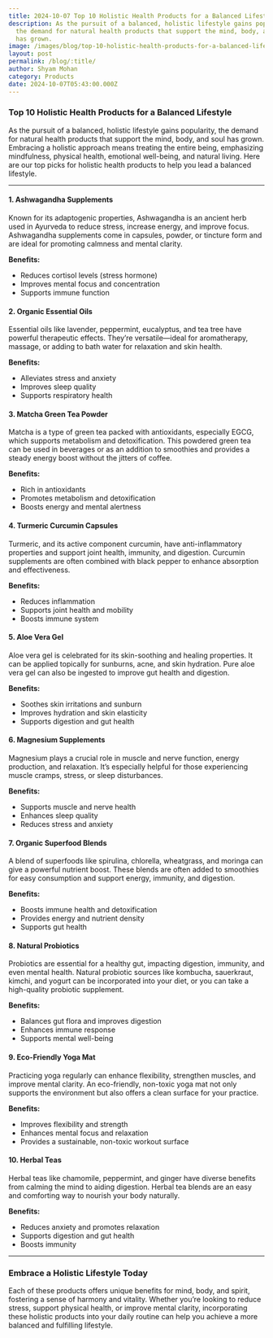 ```yaml
---
title: 2024-10-07 Top 10 Holistic Health Products for a Balanced Lifestyle
description: As the pursuit of a balanced, holistic lifestyle gains popularity,
  the demand for natural health products that support the mind, body, and soul
  has grown.
image: /images/blog/top-10-holistic-health-products-for-a-balanced-lifestyle.webp
layout: post
permalink: /blog/:title/
author: Shyam Mohan
category: Products
date: 2024-10-07T05:43:00.000Z
---
```





### Top 10 Holistic Health Products for a Balanced Lifestyle

As the pursuit of a balanced, holistic lifestyle gains popularity, the demand for natural health products that support the mind, body, and soul has grown. Embracing a holistic approach means treating the entire being, emphasizing mindfulness, physical health, emotional well-being, and natural living. Here are our top picks for holistic health products to help you lead a balanced lifestyle.

---

#### 1. **Ashwagandha Supplements**

Known for its adaptogenic properties, Ashwagandha is an ancient herb used in Ayurveda to reduce stress, increase energy, and improve focus. Ashwagandha supplements come in capsules, powder, or tincture form and are ideal for promoting calmness and mental clarity.

**Benefits:** 
- Reduces cortisol levels (stress hormone)
- Improves mental focus and concentration
- Supports immune function

#### 2. **Organic Essential Oils**

Essential oils like lavender, peppermint, eucalyptus, and tea tree have powerful therapeutic effects. They’re versatile—ideal for aromatherapy, massage, or adding to bath water for relaxation and skin health.

**Benefits:**
- Alleviates stress and anxiety
- Improves sleep quality
- Supports respiratory health

#### 3. **Matcha Green Tea Powder**

Matcha is a type of green tea packed with antioxidants, especially EGCG, which supports metabolism and detoxification. This powdered green tea can be used in beverages or as an addition to smoothies and provides a steady energy boost without the jitters of coffee.

**Benefits:**
- Rich in antioxidants
- Promotes metabolism and detoxification
- Boosts energy and mental alertness

#### 4. **Turmeric Curcumin Capsules**

Turmeric, and its active component curcumin, have anti-inflammatory properties and support joint health, immunity, and digestion. Curcumin supplements are often combined with black pepper to enhance absorption and effectiveness.

**Benefits:**
- Reduces inflammation
- Supports joint health and mobility
- Boosts immune system

#### 5. **Aloe Vera Gel**

Aloe vera gel is celebrated for its skin-soothing and healing properties. It can be applied topically for sunburns, acne, and skin hydration. Pure aloe vera gel can also be ingested to improve gut health and digestion.

**Benefits:**
- Soothes skin irritations and sunburn
- Improves hydration and skin elasticity
- Supports digestion and gut health

#### 6. **Magnesium Supplements**

Magnesium plays a crucial role in muscle and nerve function, energy production, and relaxation. It’s especially helpful for those experiencing muscle cramps, stress, or sleep disturbances.

**Benefits:**
- Supports muscle and nerve health
- Enhances sleep quality
- Reduces stress and anxiety

#### 7. **Organic Superfood Blends**

A blend of superfoods like spirulina, chlorella, wheatgrass, and moringa can give a powerful nutrient boost. These blends are often added to smoothies for easy consumption and support energy, immunity, and digestion.

**Benefits:**
- Boosts immune health and detoxification
- Provides energy and nutrient density
- Supports gut health

#### 8. **Natural Probiotics**

Probiotics are essential for a healthy gut, impacting digestion, immunity, and even mental health. Natural probiotic sources like kombucha, sauerkraut, kimchi, and yogurt can be incorporated into your diet, or you can take a high-quality probiotic supplement.

**Benefits:**
- Balances gut flora and improves digestion
- Enhances immune response
- Supports mental well-being

#### 9. **Eco-Friendly Yoga Mat**

Practicing yoga regularly can enhance flexibility, strengthen muscles, and improve mental clarity. An eco-friendly, non-toxic yoga mat not only supports the environment but also offers a clean surface for your practice.

**Benefits:**
- Improves flexibility and strength
- Enhances mental focus and relaxation
- Provides a sustainable, non-toxic workout surface

#### 10. **Herbal Teas**

Herbal teas like chamomile, peppermint, and ginger have diverse benefits from calming the mind to aiding digestion. Herbal tea blends are an easy and comforting way to nourish your body naturally.

**Benefits:**
- Reduces anxiety and promotes relaxation
- Supports digestion and gut health
- Boosts immunity

---

### Embrace a Holistic Lifestyle Today

Each of these products offers unique benefits for mind, body, and spirit, fostering a sense of harmony and vitality. Whether you’re looking to reduce stress, support physical health, or improve mental clarity, incorporating these holistic products into your daily routine can help you achieve a more balanced and fulfilling lifestyle.


